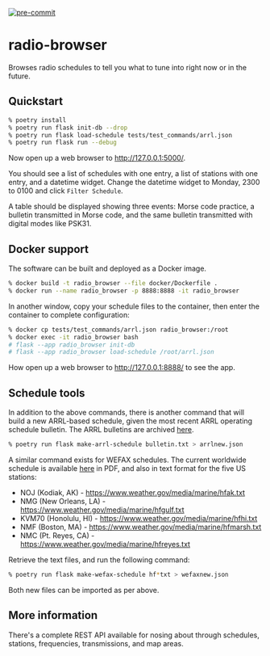 [![pre-commit](https://img.shields.io/badge/pre--commit-enabled-brightgreen?logo=pre-commit)](https://github.com/pre-commit/pre-commit)

# radio-browser

Browses radio schedules to tell you what to tune into right now or in the future.

## Quickstart

```zsh
% poetry install
% poetry run flask init-db --drop
% poetry run flask load-schedule tests/test_commands/arrl.json
% poetry run flask run --debug
```

Now open up a web browser to http://127.0.0.1:5000/.

You should see a list of schedules with one entry, a list of stations with one entry, and a datetime widget.  Change the datetime widget to Monday, 2300 to 0100 and click `Filter Schedule`.

A table should be displayed showing three events:  Morse code practice, a bulletin transmitted in Morse code, and the same bulletin transmitted with digital modes like PSK31.

## Docker support

The software can be built and deployed as a Docker image.

```zsh
% docker build -t radio_browser --file docker/Dockerfile .
% docker run --name radio_browser -p 8888:8888 -it radio_browser
```

In another window, copy your schedule files to the container, then enter the container to complete configuration:

```zsh
% docker cp tests/test_commands/arrl.json radio_browser:/root
% docker exec -it radio_browser bash
# flask --app radio_browser init-db
# flask --app radio_browser load-schedule /root/arrl.json
```

How open up a web browser to http://127.0.0.1:8888/ to see the app.

## Schedule tools

In addition to the above commands, there is another command that will build a new ARRL-based schedule, given the most recent ARRL operating schedule bulletin.  The ARRL bulletins are archived [here](https://www.arrl.org/w1aw-bulletins-archive).

```zsh
% poetry run flask make-arrl-schedule bulletin.txt > arrlnew.json
```

A similar command exists for WEFAX schedules. The current worldwide schedule is available [here](https://www.weather.gov/media/marine/rfax.pdf) in PDF, and also in text format for the five US stations:
* NOJ (Kodiak, AK) - https://www.weather.gov/media/marine/hfak.txt
* NMG (New Orleans, LA) - https://www.weather.gov/media/marine/hfgulf.txt
* KVM70 (Honolulu, HI) - https://www.weather.gov/media/marine/hfhi.txt
* NMF (Boston, MA) - https://www.weather.gov/media/marine/hfmarsh.txt
* NMC (Pt. Reyes, CA) - https://www.weather.gov/media/marine/hfreyes.txt

Retrieve the text files, and run the following command:

```zsh
% poetry run flask make-wefax-schedule hf*txt > wefaxnew.json
```

Both new files can be imported as per above.

## More information

There's a complete REST API available for nosing about through schedules, stations, frequencies, transmissions, and map areas.
